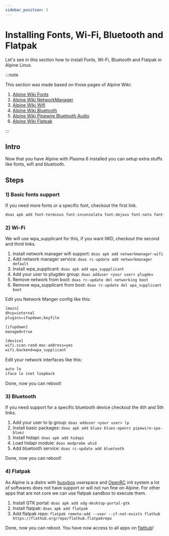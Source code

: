 ```yaml
---
sidebar_position: 3
---
```


# Installing Fonts, Wi-Fi, Bluetooth and Flatpak

Let's see in this section how to install Fonts, Wi-Fi, Bluetooth and Flatpak in Alpine Linux.

:::note

This section was made based on those pages of Alpine Wiki:

1. [Alpine Wiki Fonts](https://wiki.alpinelinux.org/wiki/Fonts)
2. [Alpine Wiki NetworkManager](https://wiki.alpinelinux.org/wiki/NetworkManager)
3. [Alpine Wiki Wifi](https://wiki.alpinelinux.org/wiki/Wi-Fi)
4. [Alpine Wiki Bluetooth](https://wiki.alpinelinux.org/wiki/Bluetooth)
5. [Alpine Wiki Pipewire Bluetooth Audio](https://wiki.alpinelinux.org/wiki/PipeWire#Bluetooth_audio)
6. [Alpine Wiki Flatpak](https://wiki.alpinelinux.org/wiki/Flatpak)

:::

## Intro

Now that you have Alpine with Plasma 6 installed you can setup extra stuffs like fonts, wifi and bluetooth.

## Steps

### 1) Basic fonts support

If you need more fonts or a specific font, checkout the first link.

```sh
doas apk add font-terminus font-inconsolata font-dejavu font-noto font-noto-cjk font-awesome font-noto-extra
```

### 2) Wi-Fi

We will use wpa_supplicant for this, if you want IWD, checkout the second and third links.

1. Install network manager wifi support: ``doas apk add networkmanager-wifi``
2. Add network manager service: ``doas rc-update add networkmanager default``
3. Install wpa_supplicant: ``doas apk add wpa_suppplicant``
4. Add your user to plugdev group: ``doas adduser <your user> plugdev``
5. Remove network from boot: ``doas rc-update del networking boot``
6. Remove wpa_supplicant from boot: ``doas rc-update del wpa_supplicant boot``

Edit you Network Manger config like this:

```txt title="/etc/NetworkManager/NetworkManager.conf"
[main] 
dhcp=internal
plugins=ifupdown,keyfile

[ifupdown]
managed=true

[device]
wifi.scan-rand-mac-address=yes
wifi.backend=wpa_supplicant
```

Edit your network interfaces like this:

```txt title="/etc/network/interfaces"
auto lo
iface lo inet loopback
```

Done, now you can reboot!

### 3) Bluetooth

If you need support for a specific bluetooth device checkout the 4th and 5th links.

1. Add your user to lp group: ``doas adduser <your user> lp``
2. Install basic packages: ``doas apk add bluez bluez-openrc pipewire-spa-bluez``
3. Install hidapi: ``doas apk add hidapi``
4. Load hidapi module: ``doas modprobe uhid``
5. Add bluetooth service: ``doas rc-update add bluetooth``

Done, now you can reboot!

### 4) Flatpak

As Alpine is a distro with [busybox](https://www.busybox.net/) userspace and [OpenRC](https://github.com/OpenRC/openrc) init system a lot of softwares does not have support or will not run fine on Alpine. For other apps that are not core we can use flatpak sandbox to execute them.

1. Install GTK portal: ``doas apk add xdg-desktop-portal-gtk``
2. Install flatpak: ``doas apk add flatpak``
3. Add flatpak repo: ``flatpak remote-add --user --if-not-exists flathub https://flathub.org/repo/flathub.flatpakrepo``

Done, now you can reboot.
You have now access to all apps on [flathub](https://flathub.org/)!
